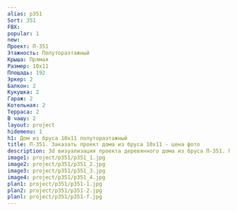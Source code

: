 ```yaml
---
alias: p351
Sort: 351
FBX: 
popular: 1
new: 
Проект: П-351
Этажность: Полутораэтажный
Крыша: Прямая
Размер: 10х11
Площадь: 192
Эркер: 2
Балкон: 2
Кукушка: 2
Гараж: 2
Котельная: 2
Терраса: 2
В чашу: 2
layout: project
hidemenu: 1
h1: Дом из бруса 10х11 полутораэтажный
title: П-351. Заказать проект дома из бруса 10х11 - цена фото
description: 3d визуализация проекта деревянного дома из бруса П-351. Площадь 192 м2, размер 10х11. Вы можете внести любые изменения в проект.
image1: project/p351/p351_1.jpg
image2: project/p351/p351_2.jpg
image3: project/p351/p351_3.jpg
image4: project/p351/p351_4.jpg
plan1: project/p351/p351-1.jpg
plan2: project/p351/p351-2.jpg
planl: project/p351/p351-f.jpg
---
```

